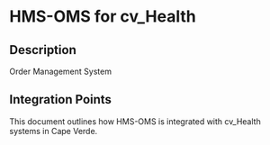 # HMS-OMS for cv_Health

## Description

Order Management System

## Integration Points

This document outlines how HMS-OMS is integrated with cv_Health systems in Cape Verde.
